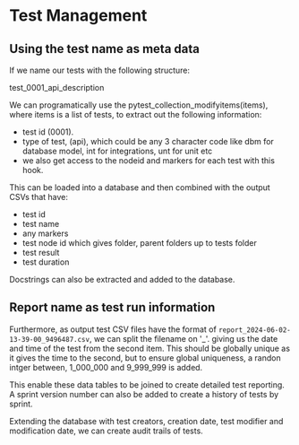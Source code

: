 # Test Management

## Using the test name as meta data

If we name our tests with the following structure:

test_0001_api_description

We can programatically use the pytest_collection_modifyitems(items), where items is a list of tests, to extract out the following information:

- test id (0001).
- type of test, (api), which could be any 3 character code like dbm for database model, int for integrations, unt for unit etc
- we also get access to the nodeid and markers for each test with this hook.

This can be loaded into a database and then combined with the output CSVs that have:

- test id
- test name
-  any markers
- test node id which gives folder, parent folders up to tests folder
- test result
- test duration

Docstrings can also be extracted and added to the database.

##  Report name as test run information

Furthermore, as output test CSV files have the format of `report_2024-06-02-13-39-00_9496487.csv`, we can split the filename on '_'. giving us the date and time of the test  from the second item. This should be globally unique as it gives the time to the second, but to ensure global uniqueness, a randon intger between, 1_000_000 and 9_999_999 is added.

This enable these data tables to be joined to create detailed test reporting. A sprint version number can also be added to create a history of tests by sprint.

Extending the database with test creators, creation date, test modifier and modification date, we can create audit trails of tests.